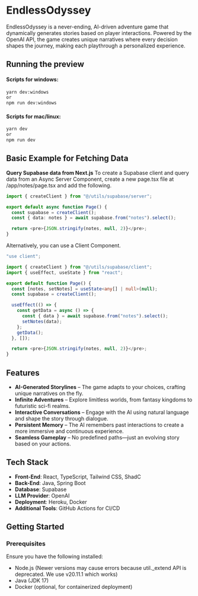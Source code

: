 # EndlessOdyssey

EndlessOdyssey is a never-ending, AI-driven adventure game that dynamically generates stories based on player interactions. Powered by the OpenAI API, the game creates unique narratives where every decision shapes the journey, making each playthrough a personalized experience.

## Running the preview

#### Scripts for windows:

```bash
yarn dev:windows
or
npm run dev:windows
```

#### Scripts for mac/linux:

```bash
yarn dev
or
npm run dev
```

## Basic Example for Fetching Data

**Query Supabase data from Next.js**
To create a Supabase client and query data from an Async Server Component, create a new page.tsx file at /app/notes/page.tsx and add the following.

```typescript
import { createClient } from "@/utils/supabase/server";

export default async function Page() {
  const supabase = createClient();
  const { data: notes } = await supabase.from("notes").select();

  return <pre>{JSON.stringify(notes, null, 2)}</pre>;
}
```

Alternatively, you can use a Client Component.

```typescript
"use client";

import { createClient } from "@/utils/supabase/client";
import { useEffect, useState } from "react";

export default function Page() {
  const [notes, setNotes] = useState<any[] | null>(null);
  const supabase = createClient();

  useEffect(() => {
    const getData = async () => {
      const { data } = await supabase.from("notes").select();
      setNotes(data);
    };
    getData();
  }, []);

  return <pre>{JSON.stringify(notes, null, 2)}</pre>;
}
```

## Features

- **AI-Generated Storylines** – The game adapts to your choices, crafting unique narratives on the fly.
- **Infinite Adventures** – Explore limitless worlds, from fantasy kingdoms to futuristic sci-fi realms.
- **Interactive Conversations** – Engage with the AI using natural language and shape the story through dialogue.
- **Persistent Memory** – The AI remembers past interactions to create a more immersive and continuous experience.
- **Seamless Gameplay** – No predefined paths—just an evolving story based on your actions.

## Tech Stack

- **Front-End**: React, TypeScript, Tailwind CSS, ShadC
- **Back-End**: Java, Spring Boot
- **Database**: Supabase
- **LLM Provider**: OpenAI
- **Deployment**: Heroku, Docker
- **Additional Tools**: GitHub Actions for CI/CD

## Getting Started

### Prerequisites

Ensure you have the following installed:

- Node.js (Newer versions may cause errors because util.\_extend API is deprecated. We use v20.11.1 which works)
- Java (JDK 17)
- Docker (optional, for containerized deployment)
